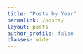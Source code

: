 ```yaml
---
title: "Posts by Year"
permalink: /posts/
layout: posts
author_profile: false
classes: wide
---
```

